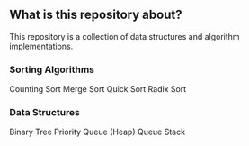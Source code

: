 ## What is this repository about?

This repository is a collection of data structures and algorithm implementations.

### Sorting Algorithms
Counting Sort
Merge Sort
Quick Sort
Radix Sort

### Data Structures

Binary Tree
Priority Queue (Heap)
Queue
Stack
